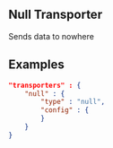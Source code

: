 ## Null Transporter

Sends data to nowhere

## Examples

```json
"transporters" : {
	"null" : {
		"type" : "null",
		"config" : {
		}
	}
}
```
